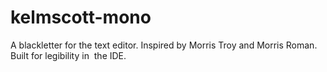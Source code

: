 # kelmscott-mono
A blackletter for the text editor. Inspired by Morris Troy and Morris Roman. Built for legibility in  the IDE.
